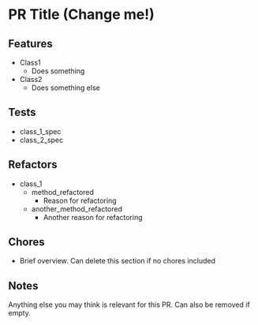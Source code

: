 # PR Title (Change me!)

## Features

- Class1
  - Does something
- Class2
  - Does something else

## Tests

- class_1_spec
- class_2_spec

## Refactors

- class_1
  - method_refactored
    - Reason for refactoring
  - another_method_refactored
    - Another reason for refactoring

## Chores

- Brief overview. Can delete this section if no chores included

## Notes

Anything else you may think is relevant for this PR. Can also be removed if empty.
